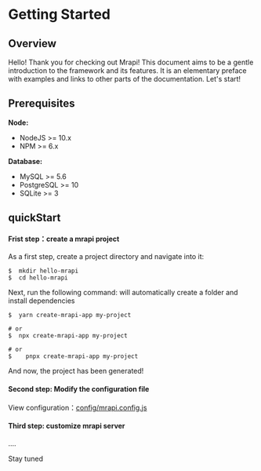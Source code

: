 # Getting Started
## Overview

Hello! Thank you for checking out Mrapi!
This document aims to be a gentle introduction to the framework and its features. It is an elementary preface with examples and links to other parts of the documentation.
Let's start!

## Prerequisites 

**Node:**

- NodeJS >= 10.x
- NPM >= 6.x

**Database:**

- MySQL >= 5.6
- PostgreSQL >= 10
- SQLite >= 3

## quickStart

#### Frist step：create a mrapi project

As a first step, create a project directory and navigate into it:

```terminal
$  mkdir hello-mrapi
$  cd hello-mrapi
```

Next, run the following command: will automatically create a folder and install dependencies

```terminal
$  yarn create-mrapi-app my-project

# or
$  npx create-mrapi-app my-project

# or
$	 pnpx create-mrapi-app my-project
```

And now, the project has  been generated!

#### Second step: Modify the configuration file

View configuration：[config/mrapi.config.js](https://github.com/mrapi-js/mrapi/blob/dev/docs/Configuration/Common.md)

#### Third step: customize mrapi server

....

Stay tuned